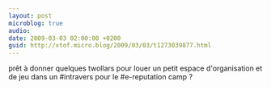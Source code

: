 ```yaml
---
layout: post
microblog: true
audio: 
date: 2009-03-03 02:00:00 +0200
guid: http://xtof.micro.blog/2009/03/03/t1273039877.html
---
```

prêt à donner quelques twollars pour louer un petit espace d'organisation et de jeu dans un #intravers pour le #e-reputation camp ?

